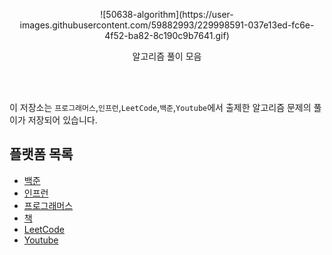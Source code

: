 <p align='center'>
![50638-algorithm](https://user-images.githubusercontent.com/59882993/229998591-037e13ed-fc6e-4f52-ba82-8c190c9b7641.gif)
</p>


<p align='center' font-weight='600'>
알고리즘 풀이 모음
</p>

<br>
<br>

이 저장소는 `프로그래머스`,`인프런`,`LeetCode`,`백준`,`Youtube`에서 출제한 알고리즘 문제의 풀이가 저장되어 있습니다.

## 플랫폼 목록

- [백준](baekjoon)
- [인프런](inflearn)
- [프로그래머스](programmers)
- [책](book)
- [LeetCode](leetcode)
- [Youtube](youtube)
